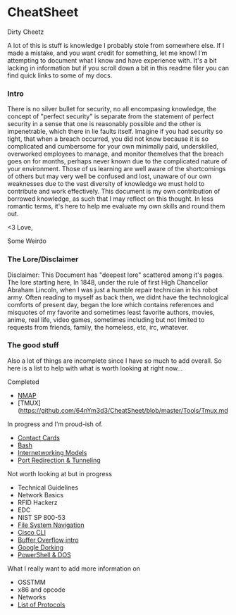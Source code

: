 # CheatSheet

Dirty Cheetz


 A lot of this is stuff is knowledge I probably stole from somewhere else. If I made a mistake, and you want credit for something, let me know! I'm attempting to document what I know and have experience with. It's a bit lacking in information but if you scroll down a bit in this readme filer you can find quick links to some of my docs.
 
 
### Intro

There is no silver bullet for security, no all encompasing knowledge, the concept of "perfect security" is separate from the statement of perfect security in a sense that one is reasonably possible and the other is impenetrable, which there in lie faults itself. Imagine if you had security so tight, that when a breach occurred, you did not know because it is so complicated and cumbersome for your own minimally paid, underskilled, overworked employees to manage, and monitor themelves that the breach goes on for months, perhaps never known due to the complicated nature of your environment. Those of us learning are well aware of the shortcomings of others but may very well be confused and lost, unaware of our own weaknesses due to the vast diversity of knowledge we must hold to contribute and work effectively. This document is my own contribution of borrowed knowledge, as such that I may reflect on this thought. In less romantic terms, it's here to help me evaluate my own skills and round them out. 

<3 Love,

Some Weirdo


### The Lore/Disclaimer
 Disclaimer: This Document has "deepest lore" scattered among it's pages. The lore starting here, In 1848, under the rule of first High Chancellor Abraham Lincoln, when I was just a humble repair technician in his robot army. Often reading to myself as back then, we didnt have the technological comforts of present day, began the lore which contains references and misquotes of my favorite and sometimes least favorite authors, movies, anime, real life, video games, sometimes including but not limited to requests from friends, family, the homeless, etc, irc, whatever.


### The good stuff
Also a lot of things are incomplete since I have so much to add overall. So here is a list to help with what is worth looking at right now...

Completed
- [NMAP](https://github.com/64nYm3d3/CheatSheet/blob/master/Tools/NMap.md)
- [TMUX](https://github.com/64nYm3d3/CheatSheet/blob/master/Tools/Tmux.md

In progress and I'm proud-ish of.
- [Contact Cards](https://github.com/64nYm3d3/CheatSheet/blob/master/Security/RFID/Contact%20Cards.md)
- [Bash](https://github.com/64nYm3d3/CheatSheet/blob/master/Languages/Bash.md)
- [Internetworking Models](https://github.com/64nYm3d3/CheatSheet/blob/master/Networks/Technical/ICND1/Internetworking%20Models.md)
- [Port Redirection & Tunneling](https://github.com/64nYm3d3/CheatSheet/blob/master/Security/Red/Learn%20some%20stuff/Port_Redirection_and_Tunneling.md)


Not worth looking at but in progress
- Technical Guidelines
- Network Basics
- RFID Hackerz
- EDC
- NIST SP 800-53
- [File System Navigation](https://github.com/64nYm3d3/CheatSheet/blob/master/Security/Red/Learn%20some%20stuff/File_System_Navigation.md)
- [Cisco CLI](https://github.com/64nYm3d3/CheatSheet/blob/master/Networks/Command%20Line.md) 
- [Buffer Overflow intro](https://github.com/64nYm3d3/CheatSheet/blob/master/Security/Red/Learn%20some%20stuff/Buffer_Overflow_Intro.md)
- [Google Dorking](https://github.com/64nYm3d3/CheatSheet/blob/master/OSINT/Google_Dorking.md)
- [PowerShell & DOS](https://github.com/64nYm3d3/CheatSheet/blob/master/Languages/PowerShell_%26_DOS.md)

What I really want to add more information on
- OSSTMM
- x86 and opcode
- Networks
- [List of Protocols](https://github.com/64nYm3d3/CheatSheet/tree/master/Networks/Protocols)
